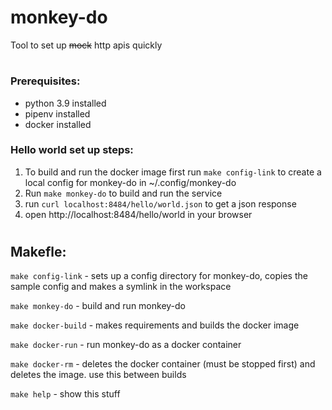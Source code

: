 # monkey-do
Tool to set up ~~mock~~ http apis quickly
#
### Prerequisites:
- python 3.9 installed
- pipenv installed
- docker installed
### Hello world set up steps:
1. To build and run the docker image first run ```make config-link``` to create a local config for monkey-do in ~/.config/monkey-do
2. Run ```make monkey-do``` to build and run the service
3. run ```curl localhost:8484/hello/world.json``` to get a json response
4. open http://localhost:8484/hello/world in your browser
#
## Makefle:

```make config-link``` - sets up a config directory for monkey-do, copies the sample config and makes a symlink in the workspace

```make monkey-do``` - build and run monkey-do

```make docker-build``` - makes requirements and builds the docker image

```make docker-run``` - run monkey-do as a docker container

```make docker-rm``` - deletes the docker container (must be stopped first) and deletes the image. use this between builds

```make help``` - show this stuff
